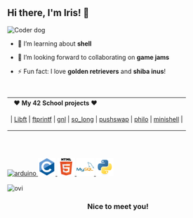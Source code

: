 
## Hi there, I'm Iris! 👋

<source media="(prefers-color-scheme: dark)" srcset="https://i.pinimg.com/originals/77/ca/a3/77caa32884d735d439ade45ba37feaf2.gif">
 <source media="(prefers-color-scheme: light)" srcset="https://i.pinimg.com/originals/77/ca/a3/77caa32884d735d439ade45ba37feaf2.gif">
 <img alt="Coder dog" src="https://i.pinimg.com/originals/77/ca/a3/77caa32884d735d439ade45ba37feaf2.gif">
</picture>
  
- 🌱 I’m learning about **shell**
  
- 👯 I’m looking forward to collaborating on **game jams**

- ⚡ Fun fact: I love **golden retrievers** and **shiba inus**!
  
<br/>
<table>
<tr>
<th align="left"> &nbsp; ❤️ My 42 School projects ❤️</th>
</tr>
<tr>

<td>

| [Libft](https://github.com/iriscodinggit/libft)  | [ftprintf](https://github.com/iriscodinggit/ft_printf) | [gnl](https://github.com/iriscodinggit/gnl) | [so_long](https://github.com/iriscodinggit/Kittytales_Linux) | [pushswap](https://github.com/iriscodinggit/push_swap) | [philo](https://github.com/iriscodinggit/philosophers) | [minishell](https://github.com/iriscodinggit/philosophers) |


</td> </tr> </table>
<br/>
<br/>
<p align="left"> <a href="https://www.arduino.cc/" target="_blank" rel="noreferrer"> <img src="https://cdn.worldvectorlogo.com/logos/arduino-1.svg" alt="arduino" width="40" height="40"/> </a> <a href="https://www.cprogramming.com/" target="_blank" rel="noreferrer"> <img src="https://raw.githubusercontent.com/devicons/devicon/master/icons/c/c-original.svg" alt="c" width="40" height="40"/> </a> <a href="https://www.w3.org/html/" target="_blank" rel="noreferrer"> <img src="https://raw.githubusercontent.com/devicons/devicon/master/icons/html5/html5-original-wordmark.svg" alt="html5" width="40" height="40"/> </a> <a href="https://www.mysql.com/" target="_blank" rel="noreferrer"> <img src="https://raw.githubusercontent.com/devicons/devicon/master/icons/mysql/mysql-original-wordmark.svg" alt="mysql" width="40" height="40"/> </a> <a href="https://www.python.org" target="_blank" rel="noreferrer"> <img src="https://raw.githubusercontent.com/devicons/devicon/master/icons/python/python-original.svg" alt="python" width="40" height="40"/> </a> 
<br/>
<br/>
<img src="https://github-readme-stats.vercel.app/api/top-langs?username=iriscodinggit&show_icons=true&locale=en&layout=compact&theme=chartreuse-dark" alt="ovi" />
<br/>
<h3 align="center">Nice to meet you!</h3>


